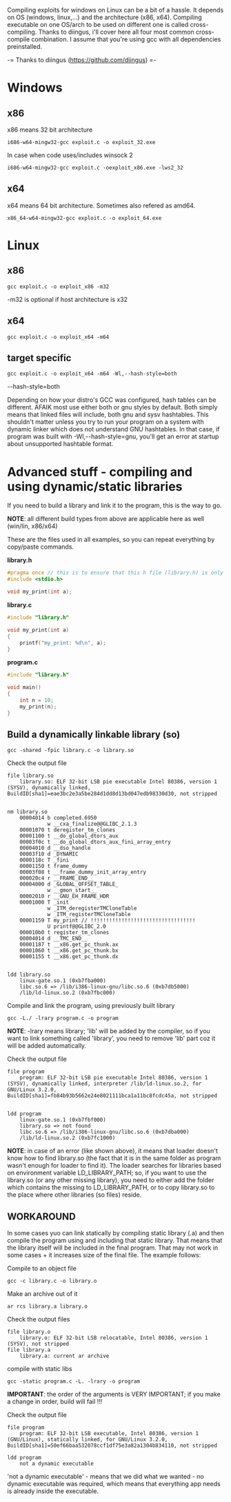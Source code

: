 Compiling exploits for windows on Linux can be a bit of a hassle. It depends on OS (windows, linux,...) and the architecture (x86, x64). 
Compiling executable on one OS/arch to be used on different one is called cross-compiling.
Thanks to diingus, i'll cover here all four most common cross-compile combination.
I assume that you're using gcc with all dependencies preinstalled.

-= Thanks to diingus (https://github.com/diingus) =-

# Windows

## x86

x86 means 32 bit architecture

```
i686-w64-mingw32-gcc exploit.c -o exploit_32.exe
```

In case when code uses/includes winsock 2

```
i686-w64-mingw32-gcc exploit.c -oexploit_x86.exe -lws2_32
```

## x64

x64 means 64 bit architecture. Sometimes also refered as amd64.

```
x86_64-w64-mingw32-gcc exploit.c -o exploit_64.exe
```

# Linux

## x86

```
gcc exploit.c -o exploit_x86 -m32
```
-m32 is optional if host architecture is x32

## x64

```
gcc exploit.c -o exploit_x64 -m64
```

## target specific

```
gcc exploit.c -o exploit_x64 -m64 -Wl,--hash-style=both
```
--hash-style=both

Depending on how your distro's GCC was configured, hash tables can be different. AFAIK most use either both or gnu styles by default. Both simply means that linked files will include, both gnu and sysv hashtables. This shouldn't matter unless you try to run your program on a system with dynamic linker which does not understand GNU hashtables. In that case, if program was built with -Wl,--hash-style=gnu, you'll get an error at startup about unsupported hashtable format.


# Advanced stuff - compiling and using dynamic/static libraries

If you need to build a library and link it to the program, this is the way to go.

**NOTE**: all different build types from above are applicable here as well (win/lin, x86/x64)

These are the files used in all examples, so you can repeat everything by copy/paste commands.

**library.h**
```c
#pragma once // this is to ensure that this h file (library.h) is only included once, even if it is mentioned in multiple places
#include <stdio.h>

void my_print(int a);
```

**library.c**
```c
#include "library.h"

void my_print(int a)
{
    printf("my_print: %d\n", a);
}
```

**program.c**
```c
#include "library.h"

void main()
{
	int n = 10;
	my_print(n);
}
```

## Build a dynamically linkable library (so)

```
gcc -shared -fpic library.c -o library.so 
```

Check the output file 
```
file library.so
	library.so: ELF 32-bit LSB pie executable Intel 80386, version 1 (SYSV), dynamically linked, BuildID[sha1]=eae3bc2e3a5be284d1dd8d13bd047edb98330d30, not stripped


nm library.so 
	00004014 b completed.6950
		     w __cxa_finalize@@GLIBC_2.1.3
	00001070 t deregister_tm_clones
	00001100 t __do_global_dtors_aux
	00003f0c t __do_global_dtors_aux_fini_array_entry
	00004010 d __dso_handle
	00003f10 d _DYNAMIC
	0000118c T _fini
	00001150 t frame_dummy
	00003f08 t __frame_dummy_init_array_entry
	000020c4 r __FRAME_END__
	00004000 d _GLOBAL_OFFSET_TABLE_
		     w __gmon_start__
	00002010 r __GNU_EH_FRAME_HDR
	00001000 T _init
		     w _ITM_deregisterTMCloneTable
		     w _ITM_registerTMCloneTable
	00001159 T my_print // !!!!!!!!!!!!!!!!!!!!!!!!!!!!!!!!!!
		     U printf@@GLIBC_2.0
	000010b0 t register_tm_clones
	00004014 d __TMC_END__
	00001187 t __x86.get_pc_thunk.ax
	00001060 t __x86.get_pc_thunk.bx
	00001155 t __x86.get_pc_thunk.dx


ldd library.so
	linux-gate.so.1 (0xb7fba000)
	libc.so.6 => /lib/i386-linux-gnu/libc.so.6 (0xb7db5000)
	/lib/ld-linux.so.2 (0xb7fbc000)
```

Compile and link the program, using previously built library

```
gcc -L./ -lrary program.c -o program
```
**NOTE**: -lrary means library; 'lib' will be added by the compiler, so if you want to link something called 'library', you need to remove 'lib' part coz it will be added automatically.


Check the output file

```
file program
	program: ELF 32-bit LSB pie executable Intel 80386, version 1 (SYSV), dynamically linked, interpreter /lib/ld-linux.so.2, for GNU/Linux 3.2.0, BuildID[sha1]=fb84b93b5662e24e8021111bca1a11bc8fcdc45a, not stripped


ldd program
	linux-gate.so.1 (0xb7fbf000)
	library.so => not found
	libc.so.6 => /lib/i386-linux-gnu/libc.so.6 (0xb7dba000)
	/lib/ld-linux.so.2 (0xb7fc1000)
```

**NOTE**: in case of an error (like shown above), it means that loader doesn't know how to find library.so (the fact that it is in the same folder as program wasn't enough for loader to find it). The loader searches for libraries based on environment variable LD_LIBRARY_PATH; so, if you want to use the library.so (or any other missing library), you need to either add the folder which contains the missing  to LD_LIBRARY_PATH, or to copy library.so to the place where other libraries (so files) reside.

## WORKAROUND

In some cases yuo can link statically by compiling static library (.a) and then compile the program using and including that static library. That means that the library itself will be included in the final program. That may not work in some cases + it increases size of the final file. The example follows:


Compile to an object file

```
gcc -c library.c -o library.o
```

Make an archive out of it
```
ar rcs library.a library.o
```

Check the output files
```
file library.o
	library.o: ELF 32-bit LSB relocatable, Intel 80386, version 1 (SYSV), not stripped
file library.a
	library.a: current ar archive
```

compile with static libs
```
gcc -static program.c -L. -lrary -o program
```
**IMPORTANT**: the order of the arguments is VERY IMPORTANT; if you make a change in order, build will fail !!!

Check the output file
```
file program
	program: ELF 32-bit LSB executable, Intel 80386, version 1 (GNU/Linux), statically linked, for GNU/Linux 3.2.0, BuildID[sha1]=50ef66baa532078ccf1df75e3a82a1304b834110, not stripped

ldd program
	not a dynamic executable
```
'not a dynamic executable' - means that we did what we wanted - no dynamic executable was required, which means that everything app needs is already inside the executable.
